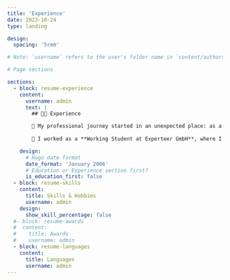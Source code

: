 ```yaml
---
title: 'Experience'
date: 2023-10-24
type: landing

design:
  spacing: '5rem'

# Note: `username` refers to the user's folder name in `content/authors/`

# Page sections

sections:
  - block: resume-experience
    content:
      username: admin
      text: |
        ## 👩‍💻 Experience

        🦷 My professional journey started in an unexpected place: as a **general dentist** in Chile! There, I sharpened my skills in problem-solving, precision, and staying calm under pressure—traits that now serve me well in the tech world. These days, I’ve traded the dental tools for **data pipelines and machine learning models** 🤖.
        
        🚀 I worked as a **Working Student at Experteer GmbH**, where I team up with brilliant minds across departments to build smarter, faster, and more efficient data solutions. From optimizing backend workflows to tweaking models, I'm hands-on in making data-driven magic happen.

    design:
      # Hugo date format
      date_format: 'January 2006'
      # Education or Experience section first?
      is_education_first: false
  - block: resume-skills
    content:
      title: Skills & Hobbies
      username: admin
    design:
      show_skill_percentage: false
  #- block: resume-awards
  #  content:
  #    title: Awards
  #    username: admin
  - block: resume-languages
    content:
      title: Languages
      username: admin
---
```


